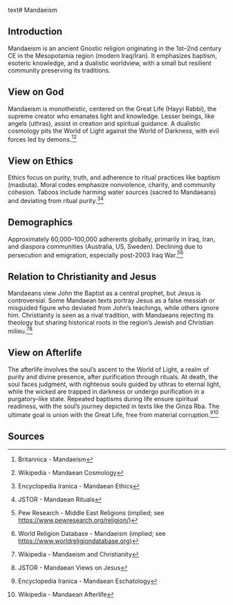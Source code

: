 text# Mandaeism
## Introduction
Mandaeism is an ancient Gnostic religion originating in the 1st–2nd century CE in the Mesopotamia region (modern Iraq/Iran). It emphasizes baptism, esoteric knowledge, and a dualistic worldview, with a small but resilient community preserving its traditions.
## View on God
Mandaeism is monotheistic, centered on the Great Life (Hayyi Rabbi), the supreme creator who emanates light and knowledge. Lesser beings, like angels (uthras), assist in creation and spiritual guidance. A dualistic cosmology pits the World of Light against the World of Darkness, with evil forces led by demons.[^11][^12]
## View on Ethics
Ethics focus on purity, truth, and adherence to ritual practices like baptism (masbuta). Moral codes emphasize nonviolence, charity, and community cohesion. Taboos include harming water sources (sacred to Mandaeans) and deviating from ritual purity.[^13][^14]
## Demographics
Approximately 60,000–100,000 adherents globally, primarily in Iraq, Iran, and diaspora communities (Australia, US, Sweden). Declining due to persecution and emigration, especially post-2003 Iraq War.[^15][^16]
## Relation to Christianity and Jesus
Mandaeans view John the Baptist as a central prophet, but Jesus is controversial. Some Mandaean texts portray Jesus as a false messiah or misguided figure who deviated from John’s teachings, while others ignore him. Christianity is seen as a rival tradition, with Mandaeans rejecting its theology but sharing historical roots in the region’s Jewish and Christian milieu.[^17][^18]
## View on Afterlife
The afterlife involves the soul’s ascent to the World of Light, a realm of purity and divine presence, after purification through rituals. At death, the soul faces judgment, with righteous souls guided by uthras to eternal light, while the wicked are trapped in darkness or undergo purification in a purgatory-like state. Repeated baptisms during life ensure spiritual readiness, with the soul’s journey depicted in texts like the Ginza Rba. The ultimate goal is union with the Great Life, free from material corruption.[^19][^20]
## Sources
[^11]: Britannica - Mandaeism[](https://www.britannica.com/topic/Mandaeism)
[^12]: Wikipedia - Mandaean Cosmology[](https://en.wikipedia.org/wiki/Mandaean_cosmology)
[^13]: Encyclopedia Iranica - Mandaean Ethics[](https://www.iranicaonline.org/articles/mandaeans-iii)
[^14]: JSTOR - Mandaean Rituals[](https://www.jstor.org/stable/3260456)
[^15]: Pew Research - Middle East Religions (implied; see https://www.pewresearch.org/religion/)
[^16]: World Religion Database - Mandaeism (implied; see https://www.worldreligiondatabase.org)
[^17]: Wikipedia - Mandaeism and Christianity[](https://en.wikipedia.org/wiki/Mandaeism#Christianity)
[^18]: JSTOR - Mandaean Views on Jesus[](https://www.jstor.org/stable/3260457)
[^19]: Encyclopedia Iranica - Mandaean Eschatology[](https://www.iranicaonline.org/articles/mandaeans-iv)
[^20]: Wikipedia - Mandaean Afterlife[](https://en.wikipedia.org/wiki/Mandaeism#Afterlife)
